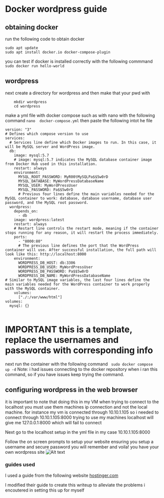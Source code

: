 # Docker wordpress guide
## obtaining docker
run the following code to obtain docker 
```
sudo apt update
sudo apt install docker.io docker-compose-plugin
```
you can test if docker is installed correctly with the following commmand
`sudo docker run hello-world`
## wordpress
next create a directory for wordpress and then make that your pwd with
``` 
    mkdir wordpress
    cd wordpress
```
make a yml file with docker compose such as with nano with the following command
`nano  docker-compose.yml`
then paste the following intot he file
```
version: "3" 
# Defines which compose version to use
services:
  # Services line define which Docker images to run. In this case, it will be MySQL server and WordPress image.
  db:
    image: mysql:5.7
    # image: mysql:5.7 indicates the MySQL database container image from Docker Hub used in this installation.
    restart: always
    environment:
      MYSQL_ROOT_PASSWORD: MyR00tMySQLPa$$5w0rD
      MYSQL_DATABASE: MyWordPressDatabaseName
      MYSQL_USER: MyWordPressUser
      MYSQL_PASSWORD: Pa$$5w0rD
      # Previous four lines define the main variables needed for the MySQL container to work: database, database username, database user password, and the MySQL root password.
  wordpress:
    depends_on:
      - db
    image: wordpress:latest
    restart: always
    # Restart line controls the restart mode, meaning if the container stops running for any reason, it will restart the process immediately.
    ports:
      - "8000:80"
      # The previous line defines the port that the WordPress container will use. After successful installation, the full path will look like this: http://localhost:8000
    environment:
      WORDPRESS_DB_HOST: db:3306
      WORDPRESS_DB_USER: MyWordPressUser
      WORDPRESS_DB_PASSWORD: Pa$$5w0rD
      WORDPRESS_DB_NAME: MyWordPressDatabaseName
# Similar to MySQL image variables, the last four lines define the main variables needed for the WordPress container to work properly with the MySQL container.
    volumes:
      ["./:/var/www/html"]
volumes:
  mysql: {}
  
```
# IMPORTANT this is a template, replace the usernames and passwords with corresponding info
next run the container with the following command
` sudo docker compose up -d`
Note: i had issues connecting to the docker repository when i ran this command, so if you have issues keep trying the command.

## configuring wordpress in the web browser
 it is important to note that doing this in my VM when trying to connect to the localhost you must use them machines ip connection and not the local machine.
 for instance my vm is connected through  10.10.1.105 so i needed to connect through 10.10.1.105:8000
 trying to use my machines localhost will give me 127.0.0.1:8000 which will fail to connect

 Next go to the localhost setup in the yml file in my case 10.10.1.105:8000

Follow the on screen prompts to setup your website ensuring you setup a username and secure password you will remember and voila! you have your own wordpress site
![Alt text](../../../../C:/Users/Prinak/Pictures/wordpress_site_proof.PNG)

### guides used
I used a guide from the following website  [hostinger.com](https://www.hostinger.com/tutorials/run-docker-wordpress)

I modified their guide to create this writeup to alleviate the problems i encoutered in setting this up for myself
